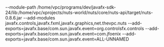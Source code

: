 --module-path /home/vpc/programs/dev/javafx-sdk-24/lib:/home/vpc/xprojects/nuts-world/nuts/core/nuts-api/target/nuts-0.8.6.jar --add-modules javafx.controls,javafx.fxml,javafx.graphics,net.thevpc.nuts --add-exports=javafx.base/com.sun.javafx.event=org.controlsfx.controls --add-exports=javafx.base/com.sun.javafx.event=com.jfoenix --add-exports=javafx.base/com.sun.javafx.event=ALL-UNNAMED
